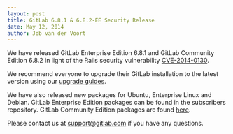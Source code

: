 ```yaml
---
layout: post
title: GitLab 6.8.1 & 6.8.2-EE Security Release
date: May 12, 2014
author: Job van der Voort
---
```


We have released GitLab Enterprise Edition 6.8.1 and GitLab Community Edition 6.8.2 in light of the Rails security vulnerability [CVE-2014-0130](http://weblog.rubyonrails.org/2014/5/6/Rails_3_2_18_4_0_5_and_4_1_1_have_been_released/).

We recommend everyone to upgrade their GitLab installation to the latest version using our [upgrade guides](http://doc.gitlab.com/ce/update/README.html).

We have also released new packages for Ubuntu, Enterprise Linux and Debian. GitLab Enterprise Edition packages can be found in the subscribers repository. GitLab Community Edition packages are found [here](https://www.gitlab.com/downloads).


Please contact us at support@gitlab.com if you have any questions.
